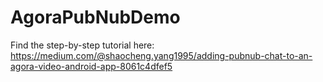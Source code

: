 # AgoraPubNubDemo


Find the step-by-step tutorial here: 
https://medium.com/@shaocheng.yang1995/adding-pubnub-chat-to-an-agora-video-android-app-8061c4dfef5
